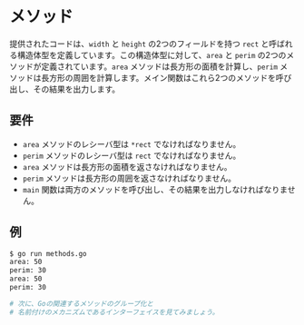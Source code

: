 # メソッド

提供されたコードは、`width` と `height` の2つのフィールドを持つ `rect` と呼ばれる構造体型を定義しています。この構造体型に対して、`area` と `perim` の2つのメソッドが定義されています。`area` メソッドは長方形の面積を計算し、`perim` メソッドは長方形の周囲を計算します。メイン関数はこれら2つのメソッドを呼び出し、その結果を出力します。

## 要件

- `area` メソッドのレシーバ型は `*rect` でなければなりません。
- `perim` メソッドのレシーバ型は `rect` でなければなりません。
- `area` メソッドは長方形の面積を返さなければなりません。
- `perim` メソッドは長方形の周囲を返さなければなりません。
- `main` 関数は両方のメソッドを呼び出し、その結果を出力しなければなりません。

## 例

```sh
$ go run methods.go
area: 50
perim: 30
area: 50
perim: 30

# 次に、Goの関連するメソッドのグループ化と
# 名前付けのメカニズムであるインターフェイスを見てみましょう。
```
